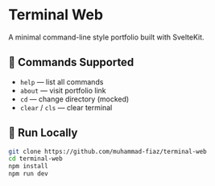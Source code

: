 # Terminal Web

A minimal command-line style portfolio built with SvelteKit.

## 🧪 Commands Supported

- `help` — list all commands  
- `about` — visit portfolio link  
- `cd` — change directory (mocked)  
- `clear` / `cls` — clear terminal

## 🚀 Run Locally

```bash
git clone https://github.com/muhammad-fiaz/terminal-web
cd terminal-web
npm install
npm run dev
```
